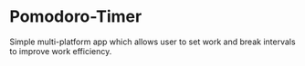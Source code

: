 # Pomodoro-Timer
Simple multi-platform app which allows user to set work and break intervals to improve work efficiency.
